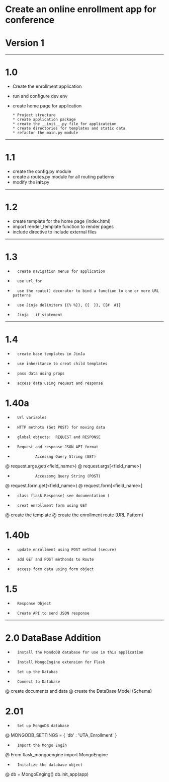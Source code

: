 # Create an online enrollment app for conference

#   Version 1


****************************************************************
# 1.0
-   Create the enrollment application
-   run and configure dev env
-   create home page for application
        
        * Project structure
        * create application package
        * create the __init__.py file for applicateion
        * create directories for templates and static data
        * refactor the main.py module

*****************************************************************
# 1.1

-   create the config.py module
-   create a routes.py module for all routing patterns
-   modify the __init__.py 
*****************************************************************
# 1.2

-   create template for the home page (index.html)
-   import render_template function to render pages
-   include directive to include external files
******************************************************************
# 1.3 

-       create navigation menus for application
-       use url_for
-       use the route() decorator to bind a function to one or more URL patterns
-       use Jinja delimiters {{% %}}, {{  }}, {{#  #}}
-       Jinja   if statement
********************************************************************
# 1.4  

-       create base templates in JinJa
-       use inheritance to creat child templates
-       pass data using props
-       access data using request and response
# 1.40a
-       Url variables
-       HTTP methots (Get POST) for moving data
-       global objects:  REQUEST and RESPONSE 
-       Request and response JSON API format

-               Accessng Query String (GET)
@               request.args.get(<field_name>)
@               request.args[<field_name>]
-               Accessomg Query String (POST)
@               request.form.get(<field_name>)
@               request.form[<field_name>]

-       class flask.Response( see documentation )
-       creat enrollment form using GET
@               create the template
@               create the enrollment route (URL Pattern)
# 1.40b
-       update enrollment using POST method (secure)
-       add GET and POST methonds to Route
-       access form data using form object
# 1.5
-       Response Object
-       Create API to send JSON response

************************************************************************
# 2.0   DataBase Addition

-       install the MondoDB database for use in this application
-       Install MongoEngine extension for Flask
-       Set up the Databas
-       Connect to Database
@               create documents and data
@               create the DataBase Model (Schema)
# 2.01
-       Set up MongoDB database
@               MONGODB_SETTINGS = { 'db' : 'UTA_Enrollment' }
-       Import the Mongo Engin
@               From flask_mongoengine import MongoEngine
-       Initalize the database object
@               db = MongoEnging()
                db.init_app(app)
